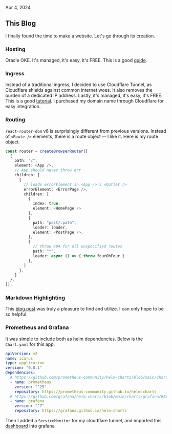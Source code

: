 Apr 4, 2024

## This Blog

I finally found the time to make a website. Let's go through its creation.

### Hosting

Oracle OKE. It's managed, it's easy, it's FREE. This is a good [guide](https://me.mattscott.cloud/kubernetes-on-oracle-cloud-for-free/).

### Ingress

Instead of a traditional ingress, I decided to use Cloudflare Tunnel, as Cloudflare shields against common internet woes. It also removes the burden of a dedicated IP address. Lastly, it's managed, it's easy, it's FREE. This is a good [tutorial](https://developers.cloudflare.com/cloudflare-one/tutorials/many-cfd-one-tunnel/). I purchased my domain name through Cloudflare for easy integration.

### Routing

`react-router-dom` v6 is surprisingly different from previous versions. Instead of `<Route />` elements, there is a route object -- I like it. Here is my route object.

```ts
const router = createBrowserRouter([
  {
    path: "/",
    element: <App />,
    // App should never throw err
    children: [
      {
        // loads errorElement in <App />'s <Outlet />
        errorElement: <ErrorPage />,
        children: [
          {
            index: true,
            element: <HomePage />
          },
          {
            path: "post/:path",
            loader: loader,
            element: <PostPage />,
          },
          {
            // throw 404 for all unspecified routes
            path: "*",
            loader: async () => { throw fourOhFour }
          },
        ]
      },
    ]
  },
]);
```

### Markdown Highlighting
This [blog post](https://hannadrehman.com/blog/enhancing-your-react-markdown-experience-with-syntax-highlighting) was truly a pleasure to find and utilize. I can only hope to be so helpful.

### Prometheus and Grafana
It was simple to include both as helm dependencies. Below is the `Chart.yaml` for this app. 

```yaml
apiVersion: v2
name: icarus
type: application
version: "0.0.1"
dependencies:
  # https://github.com/prometheus-community/helm-charts/blob/main/charts/prometheus/README.md
  - name: prometheus
    version: "^25"
    repository: https://prometheus-community.github.io/helm-charts
  # https://github.com/grafana/helm-charts/blob/main/charts/grafana/README.md
  - name: grafana
    version: "^7"
    repository: https://grafana.github.io/helm-charts
```

Then I added a `ServiceMonitor` for my cloudflare tunnel, and imported this [dashboard](https://grafana.com/grafana/dashboards/17457-cloudflare-tunnels-cloudflared/) into grafana